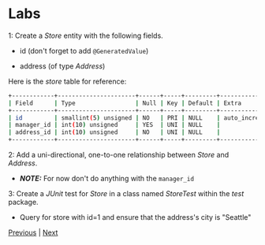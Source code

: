 # Labs

1: Create a *Store* entity with the following fields.  

* id (don't forget to add `@GeneratedValue`)

* address (of type *Address*)

Here is the _store_ table for reference:  

```bash
+------------+----------------------+------+-----+---------+----------------+
| Field      | Type                 | Null | Key | Default | Extra          |
+------------+----------------------+------+-----+---------+----------------+
| id         | smallint(5) unsigned | NO   | PRI | NULL    | auto_increment |
| manager_id | int(10) unsigned     | YES  | UNI | NULL    |                |
| address_id | int(10) unsigned     | NO   | UNI | NULL    |                |
+------------+----------------------+------+-----+---------+----------------+
```

2: Add a uni-directional, one-to-one relationship between *Store* and *Address*.  

  * ***NOTE:*** For now don't do anything with the `manager_id`

3: Create a *JUnit* test for *Store* in a class named *StoreTest* within the *test* package.  

  * Query for store with id=1 and ensure that the address's city is "Seattle"

[Previous](one_to_one.md) | [Next](../ch4/README.md)
